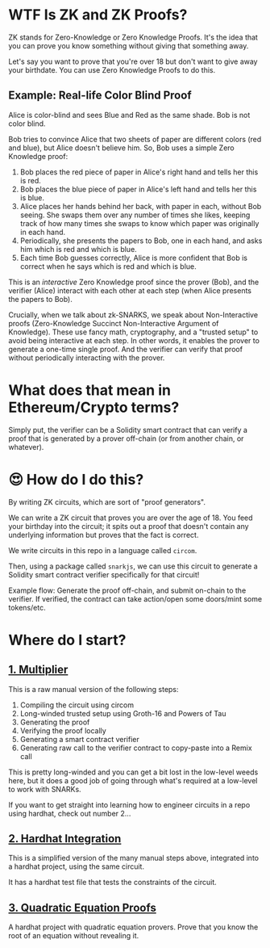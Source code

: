 # WTF Is ZK and ZK Proofs?

ZK stands for Zero-Knowledge or Zero Knowledge Proofs. It's the idea that you can prove you know something without giving that something away.

Let's say you want to prove that you're over 18 but don't want to give away your birthdate. You can use Zero Knowledge Proofs to do this.

## Example: Real-life Color Blind Proof

Alice is color-blind and sees Blue and Red as the same shade.
Bob is not color blind.

Bob tries to convince Alice that two sheets of paper are different colors (red and blue), but Alice doesn't believe him. So, Bob uses a simple Zero Knowledge proof:

1. Bob places the red piece of paper in Alice's right hand and tells her this is red.
2. Bob places the blue piece of paper in Alice's left hand and tells her this is blue.
3. Alice places her hands behind her back, with paper in each, without Bob seeing. She swaps them over any number of times she likes, keeping track of how many times she swaps to know which paper was originally in each hand.
4. Periodically, she presents the papers to Bob, one in each hand, and asks him which is red and which is blue.
5. Each time Bob guesses correctly, Alice is more confident that Bob is correct when he says which is red and which is blue.

This is an _interactive_ Zero Knowledge proof since the prover (Bob), and the verifier (Alice) interact with each other at each step (when Alice presents the papers to Bob).

Crucially, when we talk about zk-SNARKS, we speak about Non-Interactive proofs (Zero-Knowledge Succinct Non-Interactive Argument of Knowledge). These use fancy math, cryptography, and a "trusted setup" to avoid being interactive at each step. In other words, it enables the prover to generate a one-time single proof. And the verifier can verify that proof without periodically interacting with the prover.
# What does that mean in Ethereum/Crypto terms?

Simply put, the verifier can be a Solidity smart contract that can verify a proof that is generated by a prover off-chain (or from another chain, or whatever).

# 😍 How do I do this?

By writing ZK circuits, which are sort of "proof generators".

We can write a ZK circuit that proves you are over the age of 18. You feed your birthday into the circuit; it spits out a proof that doesn't contain any underlying information but proves that the fact is correct.

We write circuits in this repo in a language called `circom`.

Then, using a package called `snarkjs`, we can use this circuit to generate a Solidity smart contract verifier specifically for that circuit!

Example flow: Generate the proof off-chain, and submit on-chain to the verifier. If verified, the contract can take action/open some doors/mint some tokens/etc.

# Where do I start?

## [1. Multiplier](./1-multiplier/)

This is a raw manual version of the following steps:

1. Compiling the circuit using circom
2. Long-winded trusted setup using Groth-16 and Powers of Tau
3. Generating the proof
4. Verifying the proof locally
5. Generating a smart contract verifier
6. Generating raw call to the verifier contract to copy-paste into a Remix call

This is pretty long-winded and you can get a bit lost in the low-level weeds here, but it does a good job of going through what's required at a low-level to work with SNARKs.

If you want to get straight into learning how to engineer circuits in a repo using hardhat, check out number 2...

## [2. Hardhat Integration](./2-hardhat-integration/)

This is a simplified version of the many manual steps above, integrated into a hardhat project, using the same circuit.

It has a hardhat test file that tests the constraints of the circuit.

## [3. Quadratic Equation Proofs](./3-quadratic/)

A hardhat project with quadratic equation provers. Prove that you know the root of an equation without revealing it.